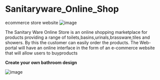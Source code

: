 # Sanitaryware_Online_Shop
ecommerce store website
![image](https://user-images.githubusercontent.com/95700607/201404470-71204f15-12e0-47be-8ae6-b6958faa02d1.png)
<p>The Sanitary Ware Online Store is an online shopping marketplace
for products providing a range of toilets,basins,urinals,brassware,tiles and
showers. By this the customer can easily order the products. The Web-portal will
have an online interface in the form of an e-commerce website that will allow users
to buyproducts</p>

<b>Create your own bathroom design</b>

![image](https://user-images.githubusercontent.com/95700607/201405084-cfa8ea86-aba3-4add-850b-2224a3a8e260.png)





